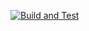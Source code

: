 [![Build and Test](https://github.com/napetkov/Library-Catalog/actions/workflows/library-catalog-pipeline.yml/badge.svg)](https://github.com/napetkov/Library-Catalog/actions/workflows/library-catalog-pipeline.yml)
